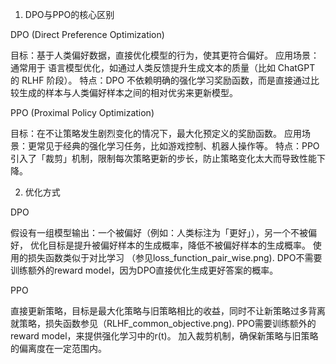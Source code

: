1. DPO与PPO的核心区别
   
DPO (Direct Preference Optimization)

目标：基于人类偏好数据，直接优化模型的行为，使其更符合偏好。
应用场景：通常用于 语言模型优化，如通过人类反馈提升生成文本的质量（比如 ChatGPT 的 RLHF 阶段）。
特点：DPO 不依赖明确的强化学习奖励函数，而是直接通过比较生成的样本与人类偏好样本之间的相对优劣来更新模型。

PPO (Proximal Policy Optimization)

目标：在不让策略发生剧烈变化的情况下，最大化预定义的奖励函数。
应用场景：更常见于经典的强化学习任务，比如游戏控制、机器人操作等。
特点：PPO 引入了「裁剪」机制，限制每次策略更新的步长，防止策略变化太大而导致性能下降。

2. 优化方式
   
DPO

假设有一组模型输出：一个被偏好（例如：人类标注为「更好」），另一个不被偏好，
优化目标是提升被偏好样本的生成概率，降低不被偏好样本的生成概率。
使用的损失函数类似于对比学习 （参见loss_function_pair_wise.png). DPO不需要训练额外的reward model，因为DPO直接优化生成更好答案的概率。

PPO

直接更新策略，目标是最大化策略与旧策略相比的收益，同时不让新策略过多背离就策略，损失函数参见（RLHF_common_objective.png).
PPO需要训练额外的reward model，来提供强化学习中的r(t)。
加入裁剪机制，确保新策略与旧策略的偏离度在一定范围内。
